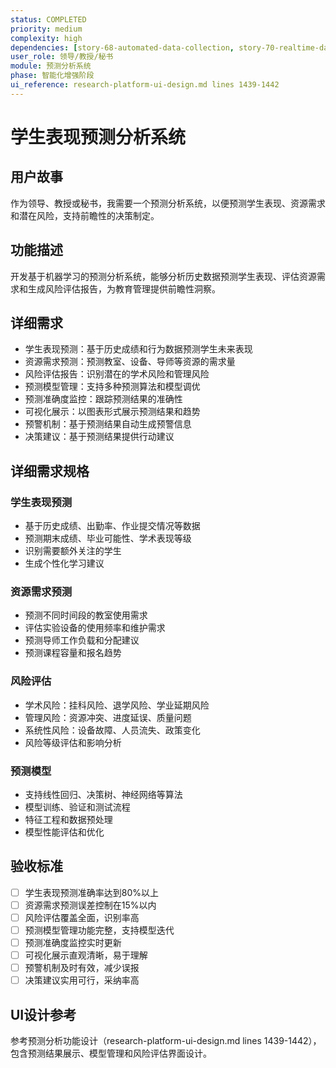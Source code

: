 ```yaml
---
status: COMPLETED
priority: medium
complexity: high
dependencies: [story-68-automated-data-collection, story-70-realtime-data-dashboard, story-58-data-analysis-center]
user_role: 领导/教授/秘书
module: 预测分析系统
phase: 智能化增强阶段
ui_reference: research-platform-ui-design.md lines 1439-1442
---
```


# 学生表现预测分析系统

## 用户故事
作为领导、教授或秘书，我需要一个预测分析系统，以便预测学生表现、资源需求和潜在风险，支持前瞻性的决策制定。

## 功能描述
开发基于机器学习的预测分析系统，能够分析历史数据预测学生表现、评估资源需求和生成风险评估报告，为教育管理提供前瞻性洞察。

## 详细需求
- 学生表现预测：基于历史成绩和行为数据预测学生未来表现
- 资源需求预测：预测教室、设备、导师等资源的需求量
- 风险评估报告：识别潜在的学术风险和管理风险
- 预测模型管理：支持多种预测算法和模型调优
- 预测准确度监控：跟踪预测结果的准确性
- 可视化展示：以图表形式展示预测结果和趋势
- 预警机制：基于预测结果自动生成预警信息
- 决策建议：基于预测结果提供行动建议

## 详细需求规格
### 学生表现预测
- 基于历史成绩、出勤率、作业提交情况等数据
- 预测期末成绩、毕业可能性、学术表现等级
- 识别需要额外关注的学生
- 生成个性化学习建议

### 资源需求预测
- 预测不同时间段的教室使用需求
- 评估实验设备的使用频率和维护需求
- 预测导师工作负载和分配建议
- 预测课程容量和报名趋势

### 风险评估
- 学术风险：挂科风险、退学风险、学业延期风险
- 管理风险：资源冲突、进度延误、质量问题
- 系统性风险：设备故障、人员流失、政策变化
- 风险等级评估和影响分析

### 预测模型
- 支持线性回归、决策树、神经网络等算法
- 模型训练、验证和测试流程
- 特征工程和数据预处理
- 模型性能评估和优化

## 验收标准
- [ ] 学生表现预测准确率达到80%以上
- [ ] 资源需求预测误差控制在15%以内
- [ ] 风险评估覆盖全面，识别率高
- [ ] 预测模型管理功能完整，支持模型迭代
- [ ] 预测准确度监控实时更新
- [ ] 可视化展示直观清晰，易于理解
- [ ] 预警机制及时有效，减少误报
- [ ] 决策建议实用可行，采纳率高

## UI设计参考
参考预测分析功能设计（research-platform-ui-design.md lines 1439-1442），包含预测结果展示、模型管理和风险评估界面设计。